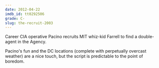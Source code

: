 ```yaml
---
date: 2012-04-22
imdb_id: tt0292506
grade: C-
slug: the-recruit-2003
---
```


Career CIA operative Pacino recruits MIT whiz-kid Farrell to find a double-agent in the Agency.

Pacino's fun and the DC locations (complete with perpetually overcast weather) are a nice touch, but the script is predictable to the point of boredom.
